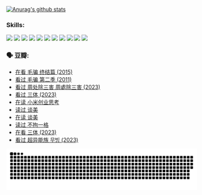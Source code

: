 
[![Anurag's github stats](https://github-readme-stats.vercel.app/api?username=w940853815)](https://github.com/anuraghazra/github-readme-stats)

### Skills:

<code><img height="32" src="https://cdn.jsdelivr.net/npm/simple-icons@v5/icons/python.svg"></code>
<code><img height="32" src="https://cdn.jsdelivr.net/npm/simple-icons@v5/icons/javascript.svg"></code>
<code><img height="32" src="https://cdn.jsdelivr.net/npm/simple-icons@v5/icons/django.svg"></code>
<code><img height="32" src="https://cdn.jsdelivr.net/npm/simple-icons@v5/icons/flask.svg"></code>
<code><img height="32" src="https://cdn.jsdelivr.net/npm/simple-icons@v5/icons/vuetify.svg"></code>
<code><img height="32" src="https://cdn.jsdelivr.net/npm/simple-icons@v5/icons/git.svg"></code>
<code><img height="32" src="https://cdn.jsdelivr.net/npm/simple-icons@v5/icons/docker.svg"></code>
<code><img height="32" src="https://cdn.jsdelivr.net/npm/simple-icons@v5/icons/postgresql.svg"></code>
<code><img height="32" src="https://cdn.jsdelivr.net/npm/simple-icons@v5/icons/elasticsearch.svg"></code>
<code><img height="32" src="https://cdn.jsdelivr.net/npm/simple-icons@v5/icons/macos.svg"></code>
<code><img height="32" src="https://cdn.jsdelivr.net/npm/simple-icons@v5/icons/linux.svg"></code>

### 🗣 豆瓣:

<!-- DOUBAN-ACTIVITIES:START -->
- [在看 毛骗 终结篇‎ (2015)](https://www.douban.com/people/136069238/status/4581971924/?_i=13456998)
- [看过 毛骗 第二季‎ (2011)](https://www.douban.com/people/136069238/status/4581971810/?_i=13456998)
- [看过 周处除三害 周處除三害‎ (2023)](https://www.douban.com/people/136069238/status/4575646701/?_i=13456998)
- [看过 三体‎ (2023)](https://www.douban.com/people/136069238/status/4574263039/?_i=13456998)
- [在读 小米创业思考](https://www.douban.com/people/136069238/status/4572047905/?_i=13456998)
- [读过 谈美](https://www.douban.com/people/136069238/status/4572047629/?_i=13456998)
- [在读 谈美](https://www.douban.com/people/136069238/status/4560861771/?_i=13456998)
- [读过 不拘一格](https://www.douban.com/people/136069238/status/4560861445/?_i=13456998)
- [在看 三体‎ (2023)](https://www.douban.com/people/136069238/status/4558185093/?_i=13456998)
- [看过 超异能族 무빙‎ (2023)](https://www.douban.com/people/136069238/status/4556824186/?_i=13456998)
<!-- DOUBAN-ACTIVITIES:END -->


![Snake animation](https://raw.githubusercontent.com/w940853815/w940853815/output/github-contribution-grid-snake.svg)

<!--
**w940853815/w940853815** is a ✨ _special_ ✨ repository because its `README.md` (this file) appears on your GitHub profile.

Here are some ideas to get you started:

- 🔭 I’m currently working on ...
- 🌱 I’m currently learning ...
- 👯 I’m looking to collaborate on ...
- 🤔 I’m looking for help with ...
- 💬 Ask me about ...
- 📫 How to reach me: ...
- 😄 Pronouns: ...
- ⚡ Fun fact: ...
-->
